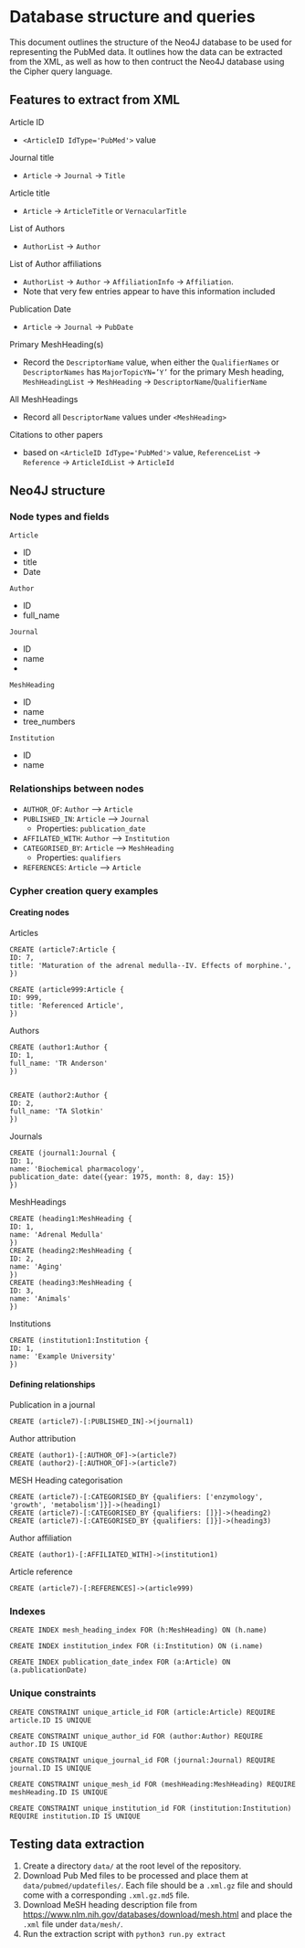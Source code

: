 # Database structure and queries

This document outlines the structure of the Neo4J database to be used for representing the PubMed data.
It outlines how the data can be extracted from the XML, as well as how to then contruct the Neo4J database using the Cipher query language.

## Features to extract from XML
Article ID
* `<ArticleID IdType='PubMed'>` value

Journal title
* `Article` -> `Journal` -> `Title`

Article title
* `Article` -> `ArticleTitle` or `VernacularTitle`

List of Authors
* `AuthorList` -> `Author`

List of Author affiliations
* `AuthorList` -> `Author` -> `AffiliationInfo` -> `Affiliation`.
* Note that very few entries appear to have this information included

Publication Date
* `Article` -> `Journal` -> `PubDate`

Primary MeshHeading(s)
* Record the `DescriptorName` value, when either the `QualifierNames` or `DescriptorNames` has `MajorTopicYN=’Y’` for the primary Mesh heading, `MeshHeadingList` -> `MeshHeading` -> `DescriptorName`/`QualifierName`

All MeshHeadings
* Record all `DescriptorName` values under `<MeshHeading>`

Citations to other papers
* based on `<ArticleID IdType='PubMed'>` value, `ReferenceList` -> `Reference` -> `ArticleIdList` -> `ArticleId`

## Neo4J structure

### Node types and fields

`Article`
* ID
* title
* Date

`Author`
* ID
* full_name

`Journal`
* ID
* name
* 
`MeshHeading`
* ID
* name
* tree_numbers

`Institution`
* ID
* name

### Relationships between nodes
* `AUTHOR_OF`: `Author` --> `Article`
* `PUBLISHED_IN`: `Article` --> `Journal`
  * Properties: `publication_date`
* `AFFILATED_WITH`: `Author` --> `Institution`
* `CATEGORISED_BY`: `Article` --> `MeshHeading`
  * Properties: `qualifiers`
* `REFERENCES`: `Article` --> `Article`


### Cypher creation query examples

#### Creating nodes

Articles
```
CREATE (article7:Article {
ID: 7,
title: 'Maturation of the adrenal medulla--IV. Effects of morphine.',
})

CREATE (article999:Article {
ID: 999,
title: 'Referenced Article',
})
```

Authors
```
CREATE (author1:Author {
ID: 1,
full_name: 'TR Anderson'
})


CREATE (author2:Author {
ID: 2,
full_name: 'TA Slotkin'
})
```

Journals
```
CREATE (journal1:Journal {
ID: 1,
name: 'Biochemical pharmacology',
publication_date: date({year: 1975, month: 8, day: 15})
})
```

MeshHeadings
```
CREATE (heading1:MeshHeading {
ID: 1,
name: 'Adrenal Medulla'
})
CREATE (heading2:MeshHeading {
ID: 2,
name: 'Aging'
})
CREATE (heading3:MeshHeading {
ID: 3,
name: 'Animals'
})
```

Institutions
```
CREATE (institution1:Institution {
ID: 1,
name: 'Example University'
})
```

#### Defining relationships

Publication in a journal
```
CREATE (article7)-[:PUBLISHED_IN]->(journal1)
```

Author attribution
```
CREATE (author1)-[:AUTHOR_OF]->(article7)
CREATE (author2)-[:AUTHOR_OF]->(article7)
```

MESH Heading categorisation
```
CREATE (article7)-[:CATEGORISED_BY {qualifiers: ['enzymology', 'growth', 'metabolism']}]->(heading1)
CREATE (article7)-[:CATEGORISED_BY {qualifiers: []}]->(heading2)
CREATE (article7)-[:CATEGORISED_BY {qualifiers: []}]->(heading3)
```

Author affiliation
```
CREATE (author1)-[:AFFILIATED_WITH]->(institution1)
````

Article reference
```
CREATE (article7)-[:REFERENCES]->(article999)
```

### Indexes
```
CREATE INDEX mesh_heading_index FOR (h:MeshHeading) ON (h.name)

CREATE INDEX institution_index FOR (i:Institution) ON (i.name)

CREATE INDEX publication_date_index FOR (a:Article) ON (a.publicationDate)
```

### Unique constraints
```
CREATE CONSTRAINT unique_article_id FOR (article:Article) REQUIRE article.ID IS UNIQUE

CREATE CONSTRAINT unique_author_id FOR (author:Author) REQUIRE author.ID IS UNIQUE

CREATE CONSTRAINT unique_journal_id FOR (journal:Journal) REQUIRE journal.ID IS UNIQUE

CREATE CONSTRAINT unique_mesh_id FOR (meshHeading:MeshHeading) REQUIRE meshHeading.ID IS UNIQUE

CREATE CONSTRAINT unique_institution_id FOR (institution:Institution) REQUIRE institution.ID IS UNIQUE

```

## Testing data extraction
1. Create a directory `data/` at the root level of the repository.
2. Download Pub Med files to be processed and place them at `data/pubmed/updatefiles/`. 
Each file should be a `.xml.gz` file and should come with a corresponding `.xml.gz.md5` file.
3. Download MeSH heading description file from <https://www.nlm.nih.gov/databases/download/mesh.html> and place the `.xml` file under `data/mesh/`.
4. Run the extraction script with `python3 run.py extract`
